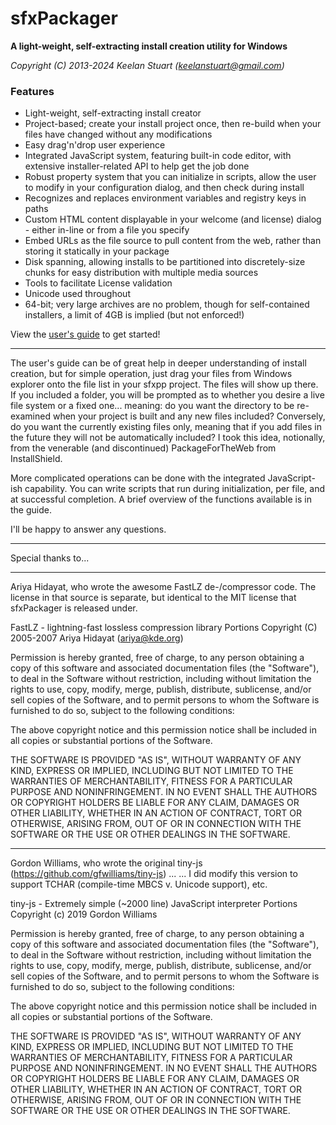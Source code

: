 # sfxPackager
**A light-weight, self-extracting install creation utility for Windows**

_Copyright (C) 2013-2024 Keelan Stuart (keelanstuart@gmail.com)_

### Features
* Light-weight, self-extracting install creator
* Project-based; create your install project once, then re-build when your files have changed without any modifications
* Easy drag'n'drop user experience
* Integrated JavaScript system, featuring built-in code editor, with extensive installer-related API to help get the job done
* Robust property system that you can initialize in scripts, allow the user to modify in your configuration dialog, and then check during install
* Recognizes and replaces environment variables and registry keys in paths
* Custom HTML content displayable in your welcome (and license) dialog - either in-line or from a file you specify
* Embed URLs as the file source to pull content from the web, rather than storing it statically in your package
* Disk spanning, allowing installs to be partitioned into discretely-size chunks for easy distribution with multiple media sources
* Tools to facilitate License validation
* Unicode used throughout
* 64-bit; very large archives are no problem, though for self-contained installers, a limit of 4GB is implied (but not enforced!)

View the [user's guide](https://docs.google.com/presentation/d/e/2PACX-1vRAVGjiJbSYUrOWB8jEzqG7hMwVbZqvCiAbVmOeL25hoEmN909H-BtGjEawmTMZLta5qHfhGydWDqQd/pub?start=false&loop=false&delayms=30000) to get started!

--------------------------
The user's guide can be of great help in deeper understanding of install creation, but for simple operation, just
drag your files from Windows explorer onto the file list in your sfxpp project. The files will show up there. 
If you included a folder, you will be prompted as to whether you desire a live file system or a fixed one... 
meaning: do you want the directory to be re-examined when your project is built and any new files included?
Conversely, do you want the currently existing files only, meaning that if you add files in the future they will 
not be automatically included? I took this idea, notionally, from the venerable (and discontinued)
PackageForTheWeb from InstallShield.

More complicated operations can be done with the integrated JavaScript-ish capability. You can write scripts
that run during initialization, per file, and at successful completion. A brief overview of the functions available is
in the guide.

I'll be happy to answer any questions.

--------------------------
Special thanks to...

***

Ariya Hidayat, who wrote the awesome FastLZ de-/compressor code. The license in that source is separate, but identical to the MIT license that sfxPackager is released under.

FastLZ - lightning-fast lossless compression library
Portions Copyright (C) 2005-2007 Ariya Hidayat (ariya@kde.org)

Permission is hereby granted, free of charge, to any person obtaining a copy
of this software and associated documentation files (the "Software"), to deal
in the Software without restriction, including without limitation the rights
to use, copy, modify, merge, publish, distribute, sublicense, and/or sell
copies of the Software, and to permit persons to whom the Software is
furnished to do so, subject to the following conditions:

The above copyright notice and this permission notice shall be included in
all copies or substantial portions of the Software.

THE SOFTWARE IS PROVIDED "AS IS", WITHOUT WARRANTY OF ANY KIND, EXPRESS OR
IMPLIED, INCLUDING BUT NOT LIMITED TO THE WARRANTIES OF MERCHANTABILITY,
FITNESS FOR A PARTICULAR PURPOSE AND NONINFRINGEMENT. IN NO EVENT SHALL THE
AUTHORS OR COPYRIGHT HOLDERS BE LIABLE FOR ANY CLAIM, DAMAGES OR OTHER
LIABILITY, WHETHER IN AN ACTION OF CONTRACT, TORT OR OTHERWISE, ARISING FROM,
OUT OF OR IN CONNECTION WITH THE SOFTWARE OR THE USE OR OTHER DEALINGS IN
THE SOFTWARE.

***

Gordon Williams, who wrote the original tiny-js (https://github.com/gfwilliams/tiny-js) ...
... I did modify this version to support TCHAR (compile-time MBCS v. Unicode support), etc.

tiny-js - Extremely simple (~2000 line) JavaScript interpreter
Portions Copyright (c) 2019 Gordon Williams

Permission is hereby granted, free of charge, to any person obtaining a copy
of this software and associated documentation files (the "Software"), to deal
in the Software without restriction, including without limitation the rights
to use, copy, modify, merge, publish, distribute, sublicense, and/or sell
copies of the Software, and to permit persons to whom the Software is
furnished to do so, subject to the following conditions:

The above copyright notice and this permission notice shall be included in all
copies or substantial portions of the Software.

THE SOFTWARE IS PROVIDED "AS IS", WITHOUT WARRANTY OF ANY KIND, EXPRESS OR
IMPLIED, INCLUDING BUT NOT LIMITED TO THE WARRANTIES OF MERCHANTABILITY,
FITNESS FOR A PARTICULAR PURPOSE AND NONINFRINGEMENT. IN NO EVENT SHALL THE
AUTHORS OR COPYRIGHT HOLDERS BE LIABLE FOR ANY CLAIM, DAMAGES OR OTHER
LIABILITY, WHETHER IN AN ACTION OF CONTRACT, TORT OR OTHERWISE, ARISING FROM,
OUT OF OR IN CONNECTION WITH THE SOFTWARE OR THE USE OR OTHER DEALINGS IN THE
SOFTWARE.
